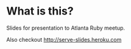 What is this?
=============

Slides for presentation to Atlanta Ruby meetup.

Also checkout <http://serve-slides.heroku.com>
